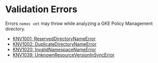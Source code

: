 [//]: # (Autogenerated file. Do not manually modify.)

# Validation Errors

Errors `nomos vet` may throw while analyzing a GKE Policy Management directory.

*   [KNV1001: ReservedDirectoryNameError](KNV1001.md)
*   [KNV1002: DuplicateDirectoryNameError](KNV1002.md)
*   [KNV1020: InvalidNamespaceNameError](KNV1020.md)
*   [KNV1039: UnknownResourceVersionInSyncError](KNV1039.md)
